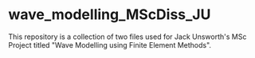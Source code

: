 # wave_modelling_MScDiss_JU
This repository is a collection of two files used for Jack Unsworth's MSc Project titled "Wave Modelling using Finite Element Methods".

